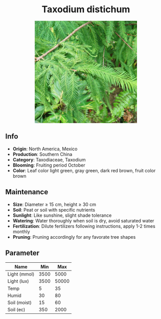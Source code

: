 <h1 align='center'>Taxodium distichum</h1>
<p align="center">
    <img 
        align='center'
        width='320'
        src="../images/taxodium distichum.png" 
        alt='Taxodium distichum' />
</p>

## Info

 - **Origin**: North America, Mexico
 - **Production**: Southern China
 - **Category**: Taxodiaceae, Taxodium
 - **Blooming**: Fruiting period October
 - **Color**: Leaf color light green, gray green, dark red brown, fruit color brown

## Maintenance

 - **Size**: Diameter ≥ 15 cm, height ≥ 30 cm
 - **Soil**: Peat or soil with specific nutrients
 - **Sunlight**: Like sunshine, slight shade tolerance
 - **Watering**: Water thoroughly when soil is dry, avoid saturated water
 - **Fertilization**: Dilute fertilizers following instructions, apply 1-2 times monthly
 - **Pruning**: Pruning accordingly for any favorate tree shapes

## Parameter

| Name         | Min  | Max   |
|--------------|------|-------|
| Light (mmol) | 3500 | 5000  |
| Light (lux)  | 3500 | 50000 |
| Temp         | 5    | 35    |
| Humid        | 30   | 80    |
| Soil (moist) | 15   | 60    |
| Soil (ec)    | 350  | 2000  |